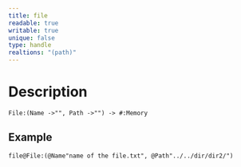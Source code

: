 ```yaml
---
title: file
readable: true
writable: true
unique: false
type: handle
realtions: "(path)"
---
```

Description
===========================================================================
```code
File:(Name ->"", Path ->"") -> #:Memory
```

Example
---------------------------------------------------------------------------
```code
file@File:(@Name"name of the file.txt", @Path"../../dir/dir2/")
```
